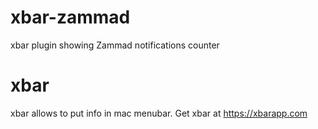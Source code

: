 # xbar-zammad
xbar plugin showing Zammad notifications counter

# xbar
xbar allows to put info in mac menubar.
Get xbar at https://xbarapp.com

